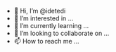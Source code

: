 - 👋 Hi, I’m @idetedi
- 👀 I’m interested in ...
- 🌱 I’m currently learning ...
- 💞️ I’m looking to collaborate on ...
- 📫 How to reach me ...

<!---
idetedi/idetedi is a ✨ special ✨ repository because its `README.md` (this file) appears on your GitHub profile.
You can click the Preview link to take a look at your changes.
--->
